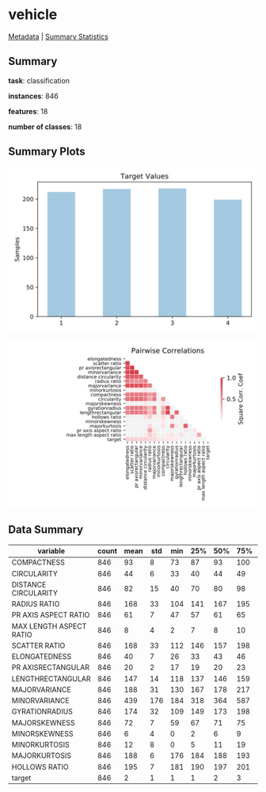 # vehicle

[Metadata](metadata.yaml) | [Summary Statistics](summary_stats.csv)

## Summary

**task**: classification

**instances**: 846

**features**: 18

**number of classes**: 18

## Summary Plots

![Labels](label.svg)

![Corr](corr.svg)

## Data Summary

|	variable	|	count	|	mean	|	std	|	min	|	25%	|	50%	|	75%	|	max|
| --- | --- | --- | --- | --- | --- | --- | --- | --- |
|	COMPACTNESS	|	846	|	93	|	8	|	73	|	87	|	93	|	100	|	119
|	CIRCULARITY	|	846	|	44	|	6	|	33	|	40	|	44	|	49	|	59
|	DISTANCE CIRCULARITY	|	846	|	82	|	15	|	40	|	70	|	80	|	98	|	112
|	RADIUS RATIO	|	846	|	168	|	33	|	104	|	141	|	167	|	195	|	333
|	PR AXIS ASPECT RATIO	|	846	|	61	|	7	|	47	|	57	|	61	|	65	|	138
|	MAX LENGTH ASPECT RATIO	|	846	|	8	|	4	|	2	|	7	|	8	|	10	|	55
|	SCATTER RATIO	|	846	|	168	|	33	|	112	|	146	|	157	|	198	|	265
|	ELONGATEDNESS	|	846	|	40	|	7	|	26	|	33	|	43	|	46	|	61
|	PR AXISRECTANGULAR	|	846	|	20	|	2	|	17	|	19	|	20	|	23	|	29
|	LENGTHRECTANGULAR	|	846	|	147	|	14	|	118	|	137	|	146	|	159	|	188
|	MAJORVARIANCE	|	846	|	188	|	31	|	130	|	167	|	178	|	217	|	320
|	MINORVARIANCE	|	846	|	439	|	176	|	184	|	318	|	364	|	587	|	1018
|	GYRATIONRADIUS	|	846	|	174	|	32	|	109	|	149	|	173	|	198	|	268
|	MAJORSKEWNESS	|	846	|	72	|	7	|	59	|	67	|	71	|	75	|	135
|	MINORSKEWNESS	|	846	|	6	|	4	|	0	|	2	|	6	|	9	|	22
|	MINORKURTOSIS	|	846	|	12	|	8	|	0	|	5	|	11	|	19	|	41
|	MAJORKURTOSIS	|	846	|	188	|	6	|	176	|	184	|	188	|	193	|	206
|	HOLLOWS RATIO	|	846	|	195	|	7	|	181	|	190	|	197	|	201	|	211
|	target	|	846	|	2	|	1	|	1	|	1	|	2	|	3	|	4
